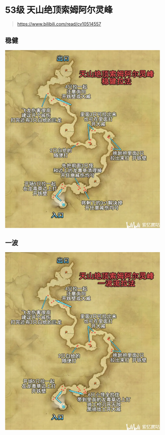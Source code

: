 
<!-- docs/duty_4/天山绝顶索姆阿尔灵峰.md -->

# 53级 天山绝顶索姆阿尔灵峰

> https://www.bilibili.com/read/cv10514557

## 稳健
![稳健拉法](../assets/53-tsjd-wenjian.webp)

## 一波
![一波拉法](../assets/53-tsjd-yibo.webp)
